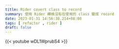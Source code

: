 ```yaml
---
title: Rider covert class to record 
summary: 使用 Rider 轉換沒有在使用的 class 變成 record
date: 2023-01-31 14:56:38.214+08:00
tags: [ refactor , rider ]
draft: false
---
```


{{< youtube wDL1WprubS4 >}}